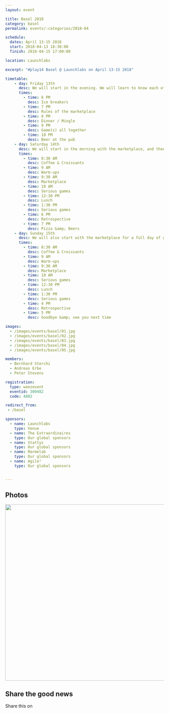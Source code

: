 ```yaml
---
layout: event

title: Basel 2018
category: basel
permalink: events/:categories/2018-04

schedule:
  dates: April 13-15 2018
  start: 2018-04-13 18:30:00
  finish: 2018-04-15 17:00:00

location: Launchlabs

excerpt: "#play14 Basel @ Launchlabs on April 13-15 2018"

timetable:
    - day: Friday 13th
      desc: We will start in the evening. We will learn to know each other and share a nice dinner all together.
      times:
        - time: 6 PM
          desc: Ice breakers
        - time: 7 PM
          desc: Rules of the marketplace
        - time: 8 PM
          desc: Dinner / Mingle
        - time: 9 PM
          desc: Game(s) all together
        - time: 10 PM
          desc: Beer at the pub
    - day: Saturday 14th
      desc: We will start in the morning with the marketplace, and then we will play games all day long.
      times:
        - time: 8:30 AM
          desc: Coffee & Croissants
        - time: 9 AM
          desc: Warm-ups
        - time: 9:30 AM
          desc: Marketplace
        - time: 10 AM
          desc: Serious games
        - time: 12:30 PM
          desc: Lunch
        - time: 1:30 PM
          desc: Serious games
        - time: 6 PM
          desc: Retrospective
        - time: 7 PM
          desc: Pizza &amp; Beers
    - day: Sunday 15th
      desc: We will also start with the marketplace for a full day of games. Whoever needs to catch a plane can leave earlier.
      times:
        - time: 8:30 AM
          desc: Coffee & Croissants
        - time: 9 AM
          desc: Warm-ups
        - time: 9:30 AM
          desc: Marketplace
        - time: 10 AM
          desc: Serious games
        - time: 12:30 PM
          desc: Lunch
        - time: 1:30 PM
          desc: Serious games
        - time: 4 PM
          desc: Retrospective
        - time: 5 PM
          desc: Goodbye &amp; see you next time

images:
  - /images/events/basel/01.jpg
  - /images/events/basel/02.jpg
  - /images/events/basel/03.jpg
  - /images/events/basel/04.jpg
  - /images/events/basel/05.jpg

members:
  - Bernhard Sterchi
  - Andreas Erbe
  - Peter Stevens

registration: 
  type: weezevent
  eventid: 309482
  code: 4802

redirect_from:
 - /basel

sponsors:
  - name: Launchlabs
    type: Venue
  - name: The Extraordinaires
    type: Our global sponsors
  - name: Stattys
    type: Our global sponsors
  - name: Marmelab
    type: Our global sponsors
  - name: Agile²
    type: Our global sponsors


---
```


## Photos

<a href='https://photos.app.goo.gl/9fPzpslzRCUBEggN2' target="_blank">
  <img src='https://lh3.googleusercontent.com/Mt06nG2AqLYEesbWx5-C3sSjOQQ7_tgADNWCmPb2Wbfx1odtNR5aXZ_XjP3EDk71-buFvZQWrS8U8-jU8oFq46CXeyWOH7v8-MPckqXwRi5FYzPysTmjgzf2JI4RMAZzFhmOZoRf1x2LJlvsiw0-Iu0Lo0D7i3XFNAoXHST-d496ySXbScFt7JIULedIRaKsCgm2_SDcnHE7mTwciiyzNbTnI-NlYr-BXiqe2Sda6diR9KlEvseIuxfWsLeBFgmP_2W3ijtqs5zHBHwl3e8fswV6CU0TItwMmMpfehKHib8cJMvyVKmlgNIOTPFORBc49lsP15p06H-XgRTO3dEXr3ilLUDkn7x9M5LywpCkLPSWi013cYUb4YdTnDyaRhTqw8uvWDVwktM0--b3OpHouN8EtjhKSagQ-886hsoNpk_0NnT6IqNmVNYt-gfkfLErpFL69Gw2FzJC9DB07nMCSJZjNPpQ35WyTbHLd7RVgFh5RsNiAMkGL78Yw3md5EzvqimAp8Yj9UYE6SFgrTv0STLyCsqMRv-U3TfCKi_FG7ka2DDZUVe4VX26ns0IL8TXMg07YFTUPngFBRqhbxsQcKBmsYSe7BBj84N-CeEbbwHOh0LN1baJl7W4XYY2D3QPPGTyd0LeDca1s48ngWA2oRNoH8TuUDj0=w718-h404-no' width="560" />
</a>

## Share the good news

  Share this on 
  <a target="_blank" href="https://twitter.com/home?status=Coming%20up%20%23play14%20Basel%20at%20LAUNCHLABS%20from%20April%2013%20to%2015%202018%0A%0Ahttp%3A//play14.org/events/basel/2018-04%0A%0A%23playfulness%20%23seriousgames%20%23facilitation%20%23change%20%23agile%20%23fun">
    <i class='fa fa-twitter fa-2x fa-fw'></i>
  </a>
  <a target="_blank" href="https://www.facebook.com/sharer/sharer.php?u=http%3A//play14.org/events/basel/2018-04">
    <i class='fa fa-facebook fa-2x fa-fw'></i>
  </a>
  <a target="_blank" href="https://www.linkedin.com/shareArticle?mini=true&url=http%3A//play14.org/events/basel/2018-04&title=Coming%20up%20%23play14%20Basel%20at%20LAUNCHLABS%20from%20April%2013%20to%2015%202018&summary=Coming%20up%20%23play14%20Basel%20at%20LAUNCHLABS%20from%20April%2013%20to%2015%202018%0A%0A%23playfulness%20%23seriousgames%20%23facilitation%20%23change%20%23agile%20%23fun&source=">
    <i class='fa fa-linkedin fa-2x fa-fw'></i>
  </a>
